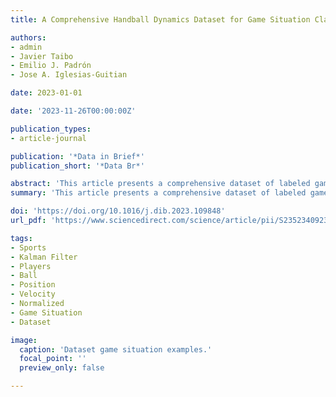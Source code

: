 ```yaml
---
title: A Comprehensive Handball Dynamics Dataset for Game Situation Classification

authors:
- admin
- Javier Taibo
- Emilio J. Padrón
- Jose A. Iglesias-Guitian

date: 2023-01-01

date: '2023-11-26T00:00:00Z'

publication_types:
- article-journal

publication: '*Data in Brief*'
publication_short: '*Data Br*'

abstract: 'This article presents a comprehensive dataset of labeled game situations obtained from multiple professional handball matches, which corresponds to the research paper entitled PlayNet: Real-time Handball Play Classification with Kalman Embeddings and Neural Networks. The dataset encompasses approximately 11 hours of footage from five handball games played in two different arenas, resulting in around 1 million data frames. Each frame has been meticulously labeled using seven distinct game situation classes (left and right attacks, left and right transitions, left and right penalties, and timeouts). Notably, the dataset does not contain video frames, but provides a synthetic normalized representation of each frame. This representation includes information about player, referee, and ball positions, as well as player and referee velocities, for every labeled game situation. We obtained said details automatically by using an object detector to infer the positions of players, referees, and the ball in each frame. After tracking the detected agent positions across frames, the extracted coordinates underwent normalization through a birds eye perspective transform, ensuring that the data remained unaffected by variations in camera configurations across different arenas. Finally, a Kalman filter was applied to improve the robustness of player positions and derive their velocities. The labeling process was performed by domain experts employing a custom system designed to annotate game situations, considering the play type and its contextual setting. In conclusion, researchers can utilize this dataset for several purposes: game analysis, automated broadcasting, or game summarization. Furthermore, this dataset can contribute to a broader understanding of the relationship between player dynamics and game situations, shedding light on the level of granularity required for accurately classifying them.'
summary: 'This article presents a comprehensive dataset of labeled game situations obtained from multiple professional handball matches, which corresponds to the research paper entitled PlayNet: Real-time Handball Play Classification with Kalman Embeddings and Neural Networks. The dataset encompasses approximately 11 hours of footage from five handball games played in two different arenas, resulting in around 1 million data frames.'

doi: 'https://doi.org/10.1016/j.dib.2023.109848'
url_pdf: 'https://www.sciencedirect.com/science/article/pii/S2352340923009101/pdfft?md5=d4ae3ab5ae2a12fc2e36feb70504ca3f&pid=1-s2.0-S2352340923009101-main.pdf'

tags: 
- Sports
- Kalman Filter
- Players
- Ball
- Position
- Velocity
- Normalized
- Game Situation
- Dataset

image:
  caption: 'Dataset game situation examples.'
  focal_point: ''
  preview_only: false

---
```


